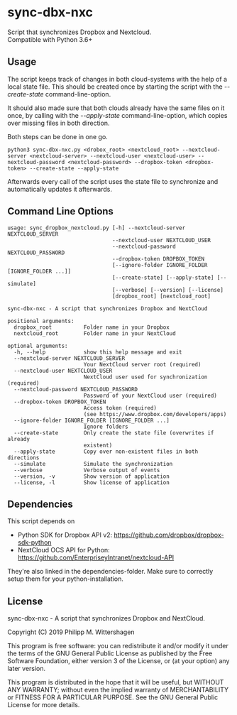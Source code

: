 # sync-dbx-nxc

Script that synchronizes Dropbox and Nextcloud.  
Compatible with Python 3.6+

## Usage

The script keeps track of changes in both cloud-systems with the help
of a local state file. This should be created once by starting the
script with the *--create-state* command-line-option.

It should also made sure that both clouds already have the same files 
on it once, by calling with the *--apply-state* command-line-option,
which copies over missing files in both direction.

Both steps can be done in one go.

```
python3 sync-dbx-nxc.py <drobox_root> <nextcloud_root> --nextcloud-server <nextcloud-server> --nextcloud-user <nextcloud-user> --nextcloud-password <nextcloud-password> --dropbox-token <dropbox-token> --create-state --apply-state
```

Afterwards every call of the script uses the state file to synchronize
and automatically updates it afterwards.

## Command Line Options

```
usage: sync_dropbox_nextcloud.py [-h] --nextcloud-server NEXTCLOUD_SERVER
                                 --nextcloud-user NEXTCLOUD_USER
                                 --nextcloud-password NEXTCLOUD_PASSWORD
                                 --dropbox-token DROPBOX_TOKEN
                                 [--ignore-folder IGNORE_FOLDER [IGNORE_FOLDER ...]]
                                 [--create-state] [--apply-state] [--simulate]
                                 [--verbose] [--version] [--license]
                                 [dropbox_root] [nextcloud_root]

sync-dbx-nxc - A script that synchronizes Dropbox and NextCloud

positional arguments:
  dropbox_root          Folder name in your Dropbox
  nextcloud_root        Folder name in your NextCloud

optional arguments:
  -h, --help            show this help message and exit
  --nextcloud-server NEXTCLOUD_SERVER
                        Your NextCloud server root (required)
  --nextcloud-user NEXTCLOUD_USER
                        NextCloud user used for synchronization (required)
  --nextcloud-password NEXTCLOUD_PASSWORD
                        Password of your NextCloud user (required)
  --dropbox-token DROPBOX_TOKEN
                        Access token (required)
                        (see https://www.dropbox.com/developers/apps)
  --ignore-folder IGNORE_FOLDER [IGNORE_FOLDER ...]
                        Ignore folders
  --create-state        Only create the state file (overwrites if already
                        existent)
  --apply-state         Copy over non-existent files in both directions
  --simulate            Simulate the synchronization
  --verbose             Verbose output of events
  --version, -v         Show version of application
  --license, -l         Show license of application
```

## Dependencies

This script depends on
- Python SDK for Dropbox API v2: https://github.com/dropbox/dropbox-sdk-python
- NextCloud OCS API for Python: https://github.com/EnterpriseyIntranet/nextcloud-API

They're also linked in the dependencies-folder. Make sure to correctly setup them for your python-installation.

## License

sync-dbx-nxc - A script that synchronizes Dropbox and NextCloud.

Copyright (C) 2019  Philipp M. Wittershagen

This program is free software: you can redistribute it and/or modify
it under the terms of the GNU General Public License as published by
the Free Software Foundation, either version 3 of the License, or
(at your option) any later version.

This program is distributed in the hope that it will be useful,
but WITHOUT ANY WARRANTY; without even the implied warranty of
MERCHANTABILITY or FITNESS FOR A PARTICULAR PURPOSE.  See the
GNU General Public License for more details.
